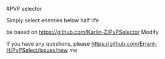 #PVP selector

Simply select enemies below half life

be based on https://github.com/Karlin-Z/PvPSelector Modify

If you have any questions, please https://github.com/Errant-H/PvPSelect/issues/new  me 
